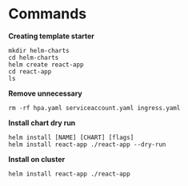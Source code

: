 # Commands

**Creating template starter** 

```
mkdir helm-charts
cd helm-charts
helm create react-app
cd react-app
ls
```

**Remove unnecessary**

```
rm -rf hpa.yaml serviceaccount.yaml ingress.yaml
```

**Install chart dry run**

```
helm install [NAME] [CHART] [flags]
helm install react-app ./react-app --dry-run
```

**Install on cluster**

```
helm install react-app ./react-app
```